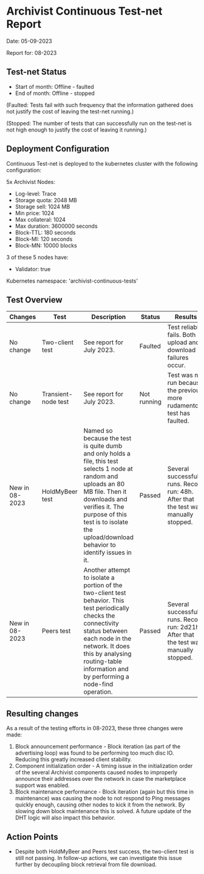 # Archivist Continuous Test-net Report
Date: 05-09-2023

Report for: 08-2023


## Test-net Status
- Start of month: Offline - faulted
- End of month: Offline - stopped

(Faulted: Tests fail with such frequency that the information gathered does not justify the cost of leaving the test-net running.)

(Stopped: The number of tests that can successfully run on the test-net is not high enough to justify the cost of leaving it running.)

## Deployment Configuration
Continuous Test-net is deployed to the kubernetes cluster with the following configuration:

5x Archivist Nodes:
- Log-level: Trace
- Storage quota: 2048 MB
- Storage sell: 1024 MB
- Min price: 1024
- Max collateral: 1024
- Max duration: 3600000 seconds
- Block-TTL: 180 seconds
- Block-MI: 120 seconds
- Block-MN: 10000 blocks

3 of these 5 nodes have:
- Validator: true

Kubernetes namespace: 'archivist-continuous-tests'

## Test Overview
| Changes        | Test                | Description                                                                                                                                                                                                                                                   | Status      | Results                                                                               |
|----------------|---------------------|---------------------------------------------------------------------------------------------------------------------------------------------------------------------------------------------------------------------------------------------------------------|-------------|---------------------------------------------------------------------------------------|
| No change      | Two-client test     | See report for July 2023.                                                                                                                                                                                                                                     | Faulted     | Test reliably fails. Both upload and download failures occur.                         |
| No change      | Transient-node test | See report for July 2023.                                                                                                                                                                                                                                     | Not running | Test was not run because the previous more rudamentory test has faulted.              |
| New in 08-2023 | HoldMyBeer test     | Named so because the test is quite dumb and only holds a file, this test selects 1 node at random and uploads an 80 MB file. Then it downloads and verifies it. The purpose of this test is to isolate the upload/download behavior to identify issues in it. | Passed      | Several successful runs. Record run: 48h. After that the test was manually stopped.   |
| New in 08-2023 | Peers test          | Another attempt to isolate a portion of the two-client test behavior. This test periodically checks the connectivity status between each node in the network. It does this by analysing routing-table information and by performing a node-find operation.    | Passed      | Several successful runs. Record run: 2d21h. After that the test was manually stopped. |

## Resulting changes
As a result of the testing efforts in 08-2023, these three changes were made:
1. Block announcement performance - Block iteration (as part of the advertising loop) was found to be performing too much disc IO. Reducing this greatly increased client stability.
1. Component initialization order - A timing issue in the initialization order of the several Archivist components caused nodes to improperly announce their addresses over the network in case the marketplace support was enabled.
1. Block maintenance performance - Block iteration (again but this time in maintenance) was causing the node to not respond to Ping messages quickly enough, causing other nodes to kick it from the network. By slowing down block maintenance this is solved. A future update of the DHT logic will also impact this behavior.

## Action Points
- Despite both HoldMyBeer and Peers test success, the two-client test is still not passing. In follow-up actions, we can investigate this issue further by decoupling block retrieval from file download.
